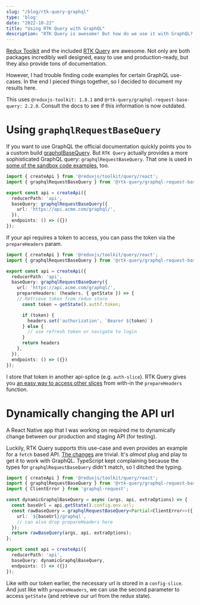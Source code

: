 ```yaml
---
slug: "/blog/rtk-query-graphql"
type: 'blog'
date: "2022-10-22"
title: "Using RTK Query with GraphQL"
description: "RTK Query is awesome! But how do we use it with GraphQL? Luckily, RTK Query comes with the necessary tools and documentation."
---
```


[Redux Toolkit](https://redux-toolkit.js.org/) and the included [RTK Query](https://redux-toolkit.js.org/rtk-query/overview) are awesome. Not only are both packages incredibly well designed, easy to use and production-ready, but they also provide tons of documentation.

However, I had trouble finding code examples for certain GraphQL use-cases. In the end I pieced things together, so I decided to document my results here.

This uses `@reduxjs-toolkit: 1.8.1` and `@rtk-query/graphql-request-base-query: 2.2.0`. Consult the docs to see if this information is now outdated.

# Using `graphqlRequestBaseQuery`

If you want to use GraphQL the official documentation quickly points you to a custom build [graphqlBaseQuery](https://redux-toolkit.js.org/rtk-query/usage/customizing-queries#graphql-basequery). But `RTK Query` actually provides a more sophisticated GraphQL query: `graphqlRequestBaseQuery`. That one is used in [some of the sandbox code examples](https://redux-toolkit.js.org/rtk-query/usage/examples#react-with-graphql), too.

```ts
import { createApi } from '@reduxjs/toolkit/query/react';
import { graphqlRequestBaseQuery } from '@rtk-query/graphql-request-base-query';

export const api = createApi({
  reducerPath: 'api',
  baseQuery: graphqlRequestBaseQuery({
    url: 'https://api.acme.com/graphql/',
  }),
  endpoints: () => ({})
});
```

If your api requires a token to access, you can pass the token via the `prepareHeaders` param.

```ts
import { createApi } from '@reduxjs/toolkit/query/react';
import { graphqlRequestBaseQuery } from '@rtk-query/graphql-request-base-query';

export const api = createApi({
  reducerPath: 'api',
  baseQuery: graphqlRequestBaseQuery({
    url: 'https://api.acme.com/graphql/',
    prepareHeaders: (headers, { getState }) => {
    // Retrieve token from redux store
      const token = getState().auth?.token;

      if (token) {
        headers.set('authorization', `Bearer ${token}`)
      } else {
        // use refresh token or navigate to login
      }
      return headers
    },
  }),
  endpoints: () => ({})
});
```

I store that token in another api-splice (e.g. `auth-slice`). RTK Query gives you [an easy way to access other slices](https://redux-toolkit.js.org/rtk-query/api/fetchBaseQuery) from with-in the `prepareHeaders` function.


# Dynamically changing the API url

A React Native app that I was working on required me to dynamically change between our production and staging API (for testing).

Luckily, RTK Query supports this use-case and even provides an example for a `fetch` based API. [The changes](https://redux-toolkit.js.org/rtk-query/usage/customizing-queries#constructing-a-dynamic-base-url-using-redux-state) are trivial. It's _almost_ plug and play to get it to work with GraphQL. TypeScript kept complaining because the types for `graphqlRequestBaseQuery` didn't match, so I ditched the typing.

```ts
import { createApi } from '@reduxjs/toolkit/query/react';
import { graphqlRequestBaseQuery } from '@rtk-query/graphql-request-base-query';
import { ClientError } from 'graphql-request';

const dynamicGraphqlBaseQuery = async (args, api, extraOptions) => {
  const baseUrl = api.getState().config.env.url;
  const rawBaseQuery = graphqlRequestBaseQuery<Partial<ClientError>>({
    url: `${baseUrl}/graphql`,
    // can also drop prepareHeaders here
  });
  return rawBaseQuery(args, api, extraOptions);
};

export const api = createApi({
  reducerPath: 'api',
  baseQuery: dynamicGraphqlBaseQuery,
  endpoints: () => ({})
});
```

Like with our token earlier, the necessary url is stored in a `config-slice`. And just like with `prepareHeaders`, we can use the second parameter to access `getState` (and retrieve our url from the redux state).

